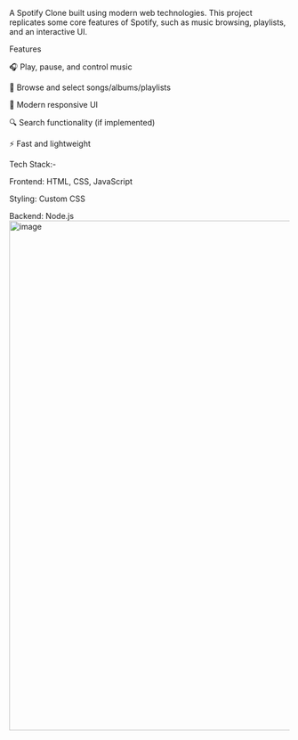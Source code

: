 A Spotify Clone built using modern web technologies. This project replicates some core features of Spotify, such as music browsing, playlists, and an interactive UI.

Features

🎧 Play, pause, and control music

📂 Browse and select songs/albums/playlists

🎨 Modern responsive UI

🔍 Search functionality (if implemented)

⚡ Fast and lightweight

Tech Stack:-

  Frontend: HTML, CSS, JavaScript
  
  Styling: Custom CSS
  
  Backend: Node.js 
<img width="1908" height="916" alt="image" src="https://github.com/user-attachments/assets/d86c5c26-b865-43ff-a49c-a6eb632c74d9" />

